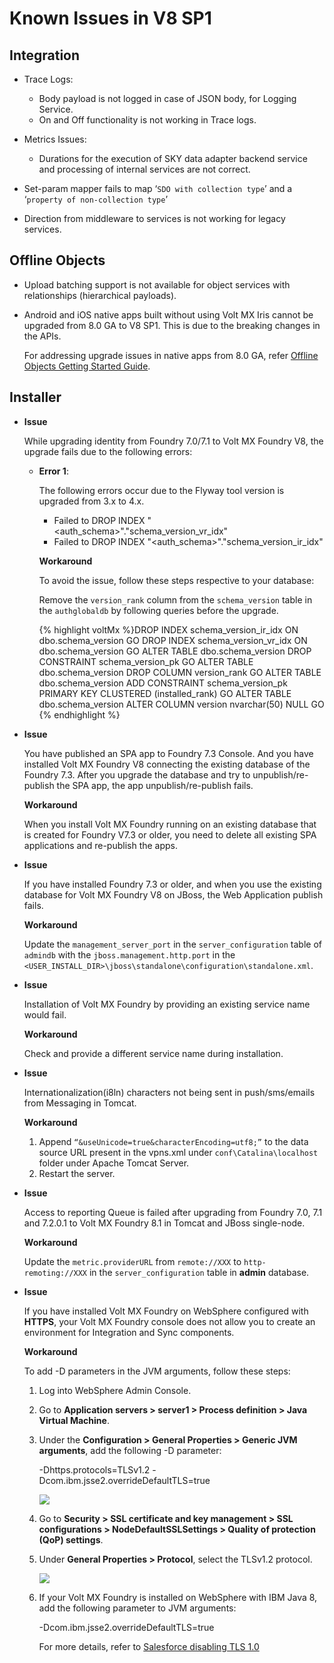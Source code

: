                           

Known Issues in V8 SP1
======================

Integration
-----------

*   Trace Logs:
    *   Body payload is not logged in case of JSON body, for Logging Service.
    *   On and Off functionality is not working in Trace logs.
*   Metrics Issues:
    
    *   Durations for the execution of SKY data adapter backend service and processing of internal services are not correct.
        
*   Set-param mapper fails to map ‘`SDO with collection type`’ and a ‘`property of non-collection type`’
    
*   Direction from middleware to services is not working for legacy services.
    

Offline Objects
---------------

*   Upload batching support is not available for object services with relationships (hierarchical payloads).
*   Android and iOS native apps built without using Volt MX Iris cannot be upgraded from 8.0 GA to V8 SP1. This is due to the breaking changes in the APIs.
    
    For addressing upgrade issues in native apps from 8.0 GA, refer [Offline Objects Getting Started Guide](../../../../Foundry/offline_objects_gettingstarted/Content/Offline_Objects_Getting_Started.md).  
      
    

Installer
---------

*   **Issue**
    
    While upgrading identity from Foundry 7.0/7.1 to Volt MX Foundry V8, the upgrade fails due to the following errors:
    
    *   **Error 1**:
        
        The following errors occur due to the Flyway tool version is upgraded from 3.x to 4.x.
        
        *   Failed to DROP INDEX "<auth\_schema>"."schema\_version\_vr\_idx"
        *   Failed to DROP INDEX "<auth\_schema>"."schema\_version\_ir\_idx"
            
        
        **Workaround**
        
        To avoid the issue, follow these steps respective to your database:
        
        Remove the `version_rank` column from the `schema_version` table in the `authglobaldb` by following queries before the upgrade.
        
        {% highlight voltMx %}DROP INDEX schema_version_ir_idx ON dbo.schema_version
        GO
        DROP INDEX schema_version_vr_idx ON dbo.schema_version
        GO
        ALTER TABLE dbo.schema_version DROP CONSTRAINT schema_version_pk
        GO
        ALTER TABLE dbo.schema_version DROP COLUMN version_rank
        GO
        ALTER TABLE dbo.schema_version ADD CONSTRAINT schema_version_pk PRIMARY KEY CLUSTERED (installed_rank)
        GO
        ALTER TABLE dbo.schema_version ALTER COLUMN version nvarchar(50) NULL
        GO
        {% endhighlight %}

*   **Issue**
    
    You have published an SPA app to Foundry 7.3 Console. And you have installed Volt MX Foundry V8 connecting the existing database of the Foundry 7.3. After you upgrade the database and try to unpublish/re-publish the SPA app, the app unpublish/re-publish fails.
    
    **Workaround**
    
    When you install Volt MX Foundry running on an existing database that is created for Foundry V7.3 or older, you need to delete all existing SPA applications and re-publish the apps.
    

*   **Issue**
    
    If you have installed Foundry 7.3 or older, and when you use the existing database for Volt MX Foundry V8 on JBoss, the Web Application publish fails.
    
    **Workaround**
    
    Update the `management_server_port` in the `server_configuration` table of `admindb` with the `jboss.management.http.port` in the `<USER_INSTALL_DIR>\jboss\standalone\configuration\standalone.xml`.
    

*   **Issue**
    
    Installation of Volt MX Foundry by providing an existing service name would fail.
    
    **Workaround**
    
    Check and provide a different service name during installation.
    

*   **Issue**
    
    Internationalization(i8ln) characters not being sent in push/sms/emails from Messaging in Tomcat.
    
    **Workaround**
    
    1.  Append `“&useUnicode=true&characterEncoding=utf8;”` to the data source URL present in the vpns.xml under `conf\Catalina\localhost` folder under Apache Tomcat Server.
    2.  Restart the server.

*   **Issue**
    
    Access to reporting Queue is failed after upgrading from Foundry 7.0, 7.1 and 7.2.0.1 to Volt MX Foundry 8.1 in Tomcat and JBoss single-node.
    
    **Workaround**
    
    Update the `metric.providerURL` from `remote://XXX` to `http-remoting://XXX` in the `server_configuration` table in **admin** database.
    

*   **Issue**
    
    If you have installed Volt MX Foundry on WebSphere configured with **HTTPS**, your Volt MX Foundry console does not allow you to create an environment for Integration and Sync components.
    
    **Workaround**
    
    To add -D parameters in the JVM arguments, follow these steps:
    
    1.  Log into WebSphere Admin Console.
    2.  Go to **Application servers > server1 > Process definition > Java Virtual Machine**. 
    3.  Under the **Configuration > General Properties > Generic JVM arguments**, add the following -D parameter:
        
        \-Dhttps.protocols=TLSv1.2 -Dcom.ibm.jsse2.overrideDefaultTLS=true
        
        ![](../Resources/Images/-D_params_588x216.png)
        
    4.  Go to **Security > SSL certificate and key management > SSL configurations > NodeDefaultSSLSettings > Quality of protection (QoP) settings**.
    5.  Under **General Properties > Protocol**, select the TLSv1.2 protocol.
        
        ![](../Resources/Images/TLSv_558x152.png)
        
    6.  If your Volt MX Foundry is installed on WebSphere with IBM Java 8, add the following parameter to JVM arguments:
        
        \-Dcom.ibm.jsse2.overrideDefaultTLS=true
        
        For more details, refer to [Salesforce disabling TLS 1.0](https://help.salesforce.com/articleView?id=000221207&type=1)
